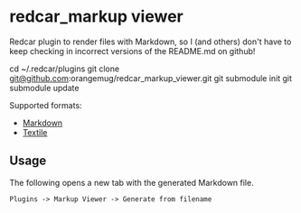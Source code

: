# redcar_markup viewer
Redcar plugin to render files with Markdown, so I (and others) don't have to keep checking in incorrect versions of the README.md on github!

   cd ~/.redcar/plugins
   git clone git@github.com:orangemug/redcar_markup_viewer.git
   git submodule init
   git submodule update

Supported formats:

 * [Markdown](http://daringfireball.net/projects/markdown/)
 * [Textile](http://en.wikipedia.org/wiki/Textile_%28markup_language%29)


## Usage
The following opens a new tab with the generated Markdown file.

    Plugins -> Markup Viewer -> Generate from filename
